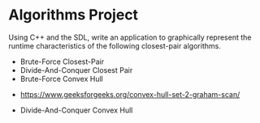 # Algorithms Project
Using C++ and the SDL, write an application to graphically represent the runtime characteristics of the following closest-pair algorithms.

* Brute-Force Closest-Pair 
* Divide-And-Conquer Closest Pair 
* Brute-Force Convex Hull 
- https://www.geeksforgeeks.org/convex-hull-set-2-graham-scan/
* Divide-And-Conquer Convex Hull 
